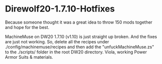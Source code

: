 # Direwolf20-1.7.10-Hotfixes
Because someone thought it was a great idea to throw 150 mods together and hope for the best.


MachineMuse on DW20 1.7.10 (v1.10) is just straight up broken. And the fixes are just not working. So, delete all the recipes under ./config/machinemuse/recipes and then add the "unfuckMachineMuse.zs" to the ./scripts/ folder in the root DW20 directory. Viola, working Power Armor Suits & materials.
